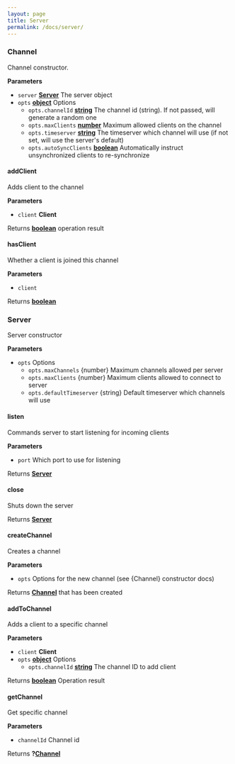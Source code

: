 ```yaml
---
layout: page
title: Server
permalink: /docs/server/
---
```


### Channel

Channel constructor.

**Parameters**

-   `server` **[Server](#server)** The server object
-   `opts` **[object](https://developer.mozilla.org/en-US/docs/Web/JavaScript/Reference/Global_Objects/Object)** Options
    -   `opts.channelId` **[string](https://developer.mozilla.org/en-US/docs/Web/JavaScript/Reference/Global_Objects/String)** The channel id (string). If not passed, will generate a random one
    -   `opts.maxClients` **[number](https://developer.mozilla.org/en-US/docs/Web/JavaScript/Reference/Global_Objects/Number)** Maximum allowed clients on the channel
    -   `opts.timeserver` **[string](https://developer.mozilla.org/en-US/docs/Web/JavaScript/Reference/Global_Objects/String)** The timeserver which channel will use (if not set, will use the server's default)
    -   `opts.autoSyncClients` **[boolean](https://developer.mozilla.org/en-US/docs/Web/JavaScript/Reference/Global_Objects/Boolean)** Automatically instruct unsynchronized clients to re-synchronize

#### addClient

Adds client to the channel

**Parameters**

-   `client` **Client**

Returns **[boolean](https://developer.mozilla.org/en-US/docs/Web/JavaScript/Reference/Global_Objects/Boolean)** operation result

#### hasClient

Whether a client is joined this channel

**Parameters**

-   `client`  

Returns **[boolean](https://developer.mozilla.org/en-US/docs/Web/JavaScript/Reference/Global_Objects/Boolean)**

### Server

Server constructor

**Parameters**

-   `opts`  Options
    -   `opts.maxChannels`  {number} Maximum channels allowed per server
    -   `opts.maxClients`  {number} Maximum clients allowed to connect to server
    -   `opts.defaultTimeserver`  {string} Default timeserver which channels will use

#### listen

Commands server to start listening for incoming clients

**Parameters**

-   `port`  Which port to use for listening

Returns **[Server](#server)**

#### close

Shuts down the server

Returns **[Server](#server)**

#### createChannel

Creates a channel

**Parameters**

-   `opts`  Options for the new channel (see {Channel} constructor docs)

Returns **[Channel](#channel)** that has been created

#### addToChannel

Adds a client to a specific channel

**Parameters**

-   `client` **Client**
-   `opts` **[object](https://developer.mozilla.org/en-US/docs/Web/JavaScript/Reference/Global_Objects/Object)** Options
    -   `opts.channelId` **[string](https://developer.mozilla.org/en-US/docs/Web/JavaScript/Reference/Global_Objects/String)** The channel ID to add client

Returns **[boolean](https://developer.mozilla.org/en-US/docs/Web/JavaScript/Reference/Global_Objects/Boolean)** Operation result

#### getChannel

Get specific channel

**Parameters**

-   `channelId`  Channel id

Returns **?[Channel](#channel)** 
